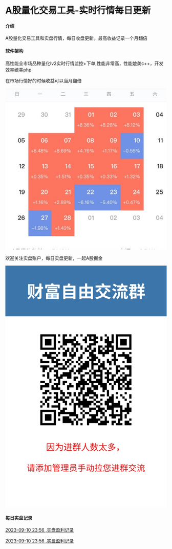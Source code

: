 # A股量化交易工具-实时行情每日更新

#### 介绍
A股量化交易工具和实盘行情，每日收盘更新。最高收益记录一个月翻倍

#### 软件架构
高性能全市场品种量化lv2实时行情监控+下单,性能非常高，性能媲美c++，开发效率媲美php

在市场行情好的时候收益可以当月翻倍

![量化最高收益当月翻倍](一个月翻倍.jpg)

欢迎关注实盘账户，每日实盘更新，一起A股掘金

![实盘账户每日更新](关注实盘.png)

#### 每日实盘记录

[2023-09-10 23:56 ,实盘盈利记录](https://zhuanlan.zhihu.com/p/11)

[2023-09-10 23:56 ,实盘盈利记录](https://zhuanlan.zhihu.com/p/11)